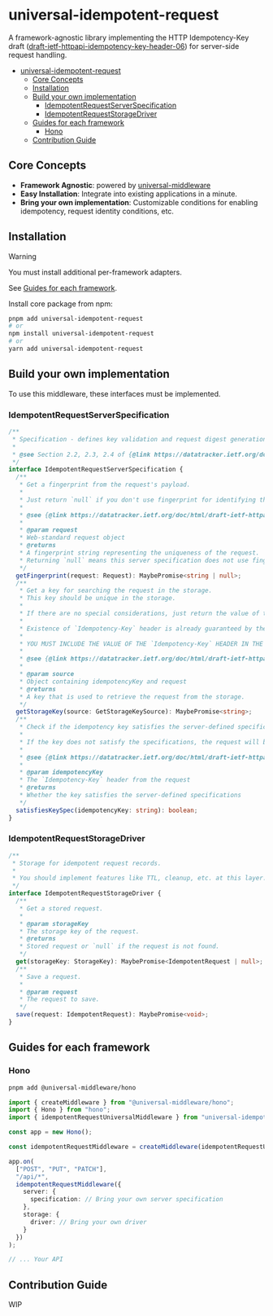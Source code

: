 # universal-idempotent-request

A framework-agnostic library implementing the HTTP Idempotency-Key draft ([draft-ietf-httpapi-idempotency-key-header-06](https://datatracker.ietf.org/doc/html/draft-ietf-httpapi-idempotency-key-header-06)) for server-side request handling.

<!-- TOC -->

- [universal-idempotent-request](#universal-idempotent-request)
  - [Core Concepts](#core-concepts)
  - [Installation](#installation)
  - [Build your own implementation](#build-your-own-implementation)
    - [IdempotentRequestServerSpecification](#idempotentrequestserverspecification)
    - [IdempotentRequestStorageDriver](#idempotentrequeststoragedriver)
  - [Guides for each framework](#guides-for-each-framework)
    - [Hono](#hono)
  - [Contribution Guide](#contribution-guide)

<!-- /TOC -->
<!-- /TOC -->
<!-- /TOC -->

## Core Concepts

- **Framework Agnostic**: powered by [universal-middleware](https://github.com/magne4000/universal-middleware)
- **Easy Installation**: Integrate into existing applications in a minute.
- **Bring your own implementation**: Customizable conditions for enabling idempotency, request identity conditions, etc.

## Installation

> [!WARNING]
> You must install additional per-framework adapters.
>
> See [Guides for each framework](#guides-for-each-framework).

Install core package from npm:

```bash
pnpm add universal-idempotent-request
# or
npm install universal-idempotent-request
# or
yarn add universal-idempotent-request
```

## Build your own implementation

To use this middleware, these interfaces must be implemented.

### IdempotentRequestServerSpecification

```ts
/**
 * Specification - defines key validation and request digest generation.
 *
 * @see Section 2.2, 2.3, 2.4 of {@link https://datatracker.ietf.org/doc/html/draft-ietf-httpapi-idempotency-key-header-06#section-2}
 */
interface IdempotentRequestServerSpecification {
  /**
   * Get a fingerprint from the request's payload.
   *
   * Just return `null` if you don't use fingerprint for identifying the request.
   *
   * @see {@link https://datatracker.ietf.org/doc/html/draft-ietf-httpapi-idempotency-key-header-06#section-2.4 Idempotency Fingerprint}
   *
   * @param request
   * Web-standard request object
   * @returns
   * A fingerprint string representing the uniqueness of the request.
   * Returning `null` means this server specification does not use fingerprint.
   */
  getFingerprint(request: Request): MaybePromise<string | null>;
  /**
   * Get a key for searching the request in the storage.
   * This key should be unique in the storage.
   *
   * If there are no special considerations, just return the value of the `Idempotency-Key` header.
   *
   * Existence of `Idempotency-Key` header is already guaranteed by the middleware.
   *
   * YOU MUST INCLUDE THE VALUE OF THE `Idempotency-Key` HEADER IN THE STORAGE KEY.
   *
   * @see {@link https://datatracker.ietf.org/doc/html/draft-ietf-httpapi-idempotency-key-header-06#section-5 Security Considerations}
   *
   * @param source
   * Object containing idempotencyKey and request
   * @returns
   * A key that is used to retrieve the request from the storage.
   */
  getStorageKey(source: GetStorageKeySource): MaybePromise<string>;
  /**
   * Check if the idempotency key satisfies the server-defined specifications
   *
   * If the key does not satisfy the specifications, the request will be processed without idempotency.
   *
   * @see {@link https://datatracker.ietf.org/doc/html/draft-ietf-httpapi-idempotency-key-header-06#section-2.5.2 Responsibilities - Resource}
   *
   * @param idempotencyKey
   * The `Idempotency-Key` header from the request
   * @returns
   * Whether the key satisfies the server-defined specifications
   */
  satisfiesKeySpec(idempotencyKey: string): boolean;
}
```

### IdempotentRequestStorageDriver

```ts
/**
 * Storage for idempotent request records.
 *
 * You should implement features like TTL, cleanup, etc. at this layer.
 */
interface IdempotentRequestStorageDriver {
  /**
   * Get a stored request.
   *
   * @param storageKey
   * The storage key of the request.
   * @returns
   * Stored request or `null` if the request is not found.
   */
  get(storageKey: StorageKey): MaybePromise<IdempotentRequest | null>;
  /**
   * Save a request.
   *
   * @param request
   * The request to save.
   */
  save(request: IdempotentRequest): MaybePromise<void>;
}
```

## Guides for each framework

### Hono

```bash
pnpm add @universal-middleware/hono
```

```ts
import { createMiddleware } from "@universal-middleware/hono";
import { Hono } from "hono";
import { idempotentRequestUniversalMiddleware } from "universal-idempotent-request";

const app = new Hono();

const idempotentRequestMiddleware = createMiddleware(idempotentRequestUniversalMiddleware)

app.on(
  ["POST", "PUT", "PATCH"],
  "/api/*",
  idempotentRequestMiddleware({
    server: {
      specification: // Bring your own server specification
    },
    storage: {
      driver: // Bring your own driver
    }
  })
);

// ... Your API
```

## Contribution Guide

WIP
